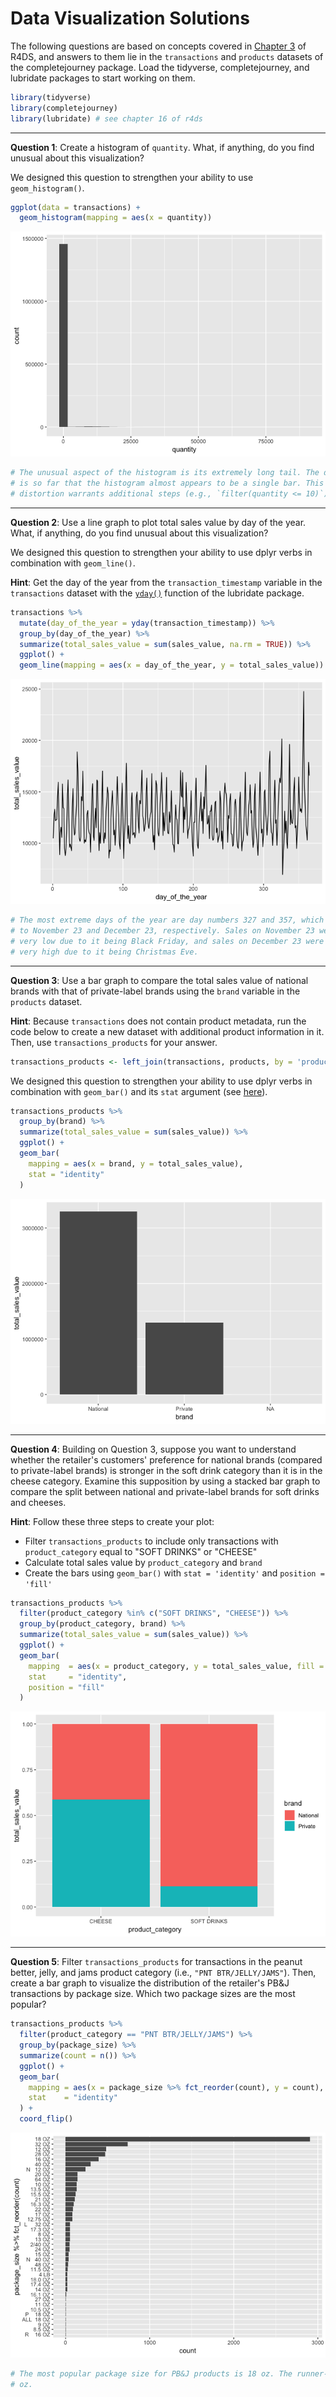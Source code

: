 Data Visualization Solutions
================

The following questions are based on concepts covered in [Chapter 3](http://r4ds.had.co.nz/data-visualisation.html) of R4DS, and answers to them lie in the `transactions` and `products` datasets of the completejourney package. Load the tidyverse, completejourney, and lubridate packages to start working on them.

``` r
library(tidyverse)
library(completejourney)
library(lubridate) # see chapter 16 of r4ds
```

------------------------------------------------------------------------

**Question 1**: Create a histogram of `quantity`. What, if anything, do you find unusual about this visualization?

We designed this question to strengthen your ability to use `geom_histogram()`.

``` r
ggplot(data = transactions) + 
  geom_histogram(mapping = aes(x = quantity))
```

![](02-data-visualization-solutions_files/figure-markdown_github/unnamed-chunk-1-1.png)

``` r
# The unusual aspect of the histogram is its extremely long tail. The distance
# is so far that the histogram almost appears to be a single bar. This
# distortion warrants additional steps (e.g., `filter(quantity <= 10)`).
```

------------------------------------------------------------------------

**Question 2**: Use a line graph to plot total sales value by day of the year. What, if anything, do you find unusual about this visualization?

We designed this question to strengthen your ability to use dplyr verbs in combination with `geom_line()`.

**Hint**: Get the day of the year from the `transaction_timestamp` variable in the `transactions` dataset with the [`yday()`](https://r4ds.had.co.nz/dates-and-times.html#date-time-components) function of the lubridate package.

``` r
transactions %>% 
  mutate(day_of_the_year = yday(transaction_timestamp)) %>% 
  group_by(day_of_the_year) %>% 
  summarize(total_sales_value = sum(sales_value, na.rm = TRUE)) %>%
  ggplot() + 
  geom_line(mapping = aes(x = day_of_the_year, y = total_sales_value))
```

![](02-data-visualization-solutions_files/figure-markdown_github/unnamed-chunk-2-1.png)

``` r
# The most extreme days of the year are day numbers 327 and 357, which translate
# to November 23 and December 23, respectively. Sales on November 23 were likely
# very low due to it being Black Friday, and sales on December 23 were likely
# very high due to it being Christmas Eve.
```

------------------------------------------------------------------------

**Question 3**: Use a bar graph to compare the total sales value of national brands with that of private-label brands using the `brand` variable in the `products` dataset.

**Hint**: Because `transactions` does not contain product metadata, run the code below to create a new dataset with additional product information in it. Then, use `transactions_products` for your answer.

``` r
transactions_products <- left_join(transactions, products, by = 'product_id')
```

We designed this question to strengthen your ability to use dplyr verbs in combination with `geom_bar()` and its `stat` argument (see [here](https://r4ds.had.co.nz/data-visualisation.html#statistical-transformations)).

``` r
transactions_products %>%
  group_by(brand) %>%
  summarize(total_sales_value = sum(sales_value)) %>%
  ggplot() + 
  geom_bar(
    mapping = aes(x = brand, y = total_sales_value), 
    stat = "identity"
  )
```

![](02-data-visualization-solutions_files/figure-markdown_github/unnamed-chunk-4-1.png)

------------------------------------------------------------------------

**Question 4**: Building on Question 3, suppose you want to understand whether the retailer's customers' preference for national brands (compared to private-label brands) is stronger in the soft drink category than it is in the cheese category. Examine this supposition by using a stacked bar graph to compare the split between national and private-label brands for soft drinks and cheeses.

**Hint**: Follow these three steps to create your plot:

-   Filter `transactions_products` to include only transactions with `product_category` equal to "SOFT DRINKS" or "CHEESE"
-   Calculate total sales value by `product_category` and `brand`
-   Create the bars using `geom_bar()` with `stat = 'identity'` and `position =  'fill'`

``` r
transactions_products %>%
  filter(product_category %in% c("SOFT DRINKS", "CHEESE")) %>%
  group_by(product_category, brand) %>%
  summarize(total_sales_value = sum(sales_value)) %>%
  ggplot() + 
  geom_bar(
    mapping  = aes(x = product_category, y = total_sales_value, fill = brand), 
    stat     = "identity", 
    position = "fill"
  )
```

![](02-data-visualization-solutions_files/figure-markdown_github/unnamed-chunk-5-1.png)

------------------------------------------------------------------------

**Question 5**: Filter `transactions_products` for transactions in the peanut better, jelly, and jams product category (i.e., `"PNT BTR/JELLY/JAMS"`). Then, create a bar graph to visualize the distribution of the retailer's PB&J transactions by package size. Which two package sizes are the most popular?

``` r
transactions_products %>% 
  filter(product_category == "PNT BTR/JELLY/JAMS") %>% 
  group_by(package_size) %>% 
  summarize(count = n()) %>% 
  ggplot() + 
  geom_bar(
    mapping = aes(x = package_size %>% fct_reorder(count), y = count), 
    stat    = "identity"
  ) +
  coord_flip()
```

![](02-data-visualization-solutions_files/figure-markdown_github/unnamed-chunk-6-1.png)

``` r
# The most popular package size for PB&J products is 18 oz. The runner-up is 32
# oz.
```
